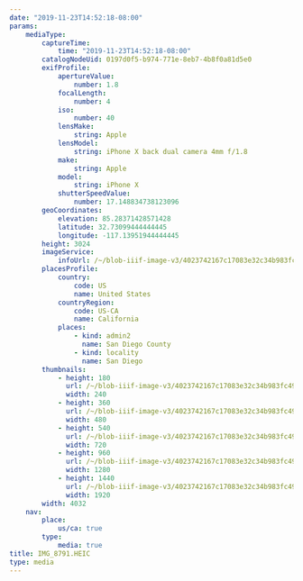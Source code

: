 ```yaml
---
date: "2019-11-23T14:52:18-08:00"
params:
    mediaType:
        captureTime:
            time: "2019-11-23T14:52:18-08:00"
        catalogNodeUid: 0197d0f5-b974-771e-8eb7-4b8f0a81d5e0
        exifProfile:
            apertureValue:
                number: 1.8
            focalLength:
                number: 4
            iso:
                number: 40
            lensMake:
                string: Apple
            lensModel:
                string: iPhone X back dual camera 4mm f/1.8
            make:
                string: Apple
            model:
                string: iPhone X
            shutterSpeedValue:
                number: 17.148834738123096
        geoCoordinates:
            elevation: 85.28371428571428
            latitude: 32.73099444444445
            longitude: -117.13951944444445
        height: 3024
        imageService:
            infoUrl: /~/blob-iiif-image-v3/4023742167c17083e32c34b983fc49bc1ce880aa3fafe5f4dfa3ffbd813316b6/info.json
        placesProfile:
            country:
                code: US
                name: United States
            countryRegion:
                code: US-CA
                name: California
            places:
                - kind: admin2
                  name: San Diego County
                - kind: locality
                  name: San Diego
        thumbnails:
            - height: 180
              url: /~/blob-iiif-image-v3/4023742167c17083e32c34b983fc49bc1ce880aa3fafe5f4dfa3ffbd813316b6/full/240%2C180/0/default.jpg
              width: 240
            - height: 360
              url: /~/blob-iiif-image-v3/4023742167c17083e32c34b983fc49bc1ce880aa3fafe5f4dfa3ffbd813316b6/full/480%2C360/0/default.jpg
              width: 480
            - height: 540
              url: /~/blob-iiif-image-v3/4023742167c17083e32c34b983fc49bc1ce880aa3fafe5f4dfa3ffbd813316b6/full/720%2C540/0/default.jpg
              width: 720
            - height: 960
              url: /~/blob-iiif-image-v3/4023742167c17083e32c34b983fc49bc1ce880aa3fafe5f4dfa3ffbd813316b6/full/1280%2C960/0/default.jpg
              width: 1280
            - height: 1440
              url: /~/blob-iiif-image-v3/4023742167c17083e32c34b983fc49bc1ce880aa3fafe5f4dfa3ffbd813316b6/full/1920%2C1440/0/default.jpg
              width: 1920
        width: 4032
    nav:
        place:
            us/ca: true
        type:
            media: true
title: IMG_8791.HEIC
type: media
---
```

